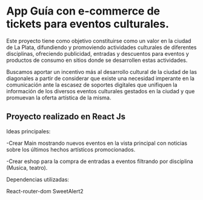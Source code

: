 # App Guía con e-commerce de tickets para eventos culturales.

Este proyecto tiene como objetivo constituirse como un valor en la ciudad
de La Plata, difundiendo y promoviendo actividades culturales de diferentes
disciplinas, ofreciendo publicidad, entradas y descuentos para eventos y 
productos de consumo en sitios donde se desarrollen estas actividades.

Buscamos aportar un incentivo más al desarrollo cultural de la ciudad de las 
diagonales a partir de considerar que existe una necesidad imperante en la
comunicación ante la escasez de soportes digitales que unifiquen la información
de los diversos eventos culturales gestados en la ciudad y que promuevan la 
oferta artística de la misma.


## Proyecto realizado en React Js

Ideas principales: 

-Crear Main mostrando nuevos eventos en la vista principal
con noticias sobre los últimos hechos artísticos promocionados.

-Crear eshop para la compra de entradas a eventos filtrando por disciplina (Musica, teatro).


Dependencias utilizadas:

React-router-dom
SweetAlert2